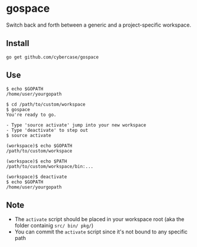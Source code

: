 # gospace
Switch back and forth between a generic and a project-specific workspace.

## Install
```
go get github.com/cybercase/gospace
```

## Use
```
$ echo $GOPATH
/home/user/yourgopath

$ cd /path/to/custom/workspace
$ gospace
You're ready to go.

- Type 'source activate' jump into your new workspace
- Type 'deactivate' to step out
$ source activate

(workspace)$ echo $GOPATH
/path/to/custom/workspace

(workspace)$ echo $PATH
/path/to/custom/workspace/bin:...

(workspace)$ deactivate
$ echo $GOPATH
/home/user/yourgopath

```

## Note
- The `activate` script should be placed in your workspace root (aka the folder containig `src/ bin/ pkg/`)
- You can commit the `activate` script since it's not bound to any specific path
